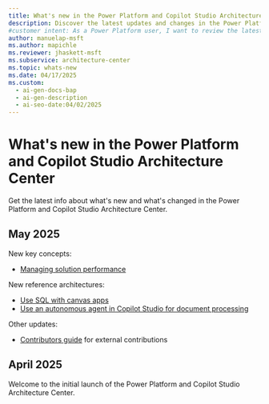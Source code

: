 ```yaml
---
title: What's new in the Power Platform and Copilot Studio Architecture Center
description: Discover the latest updates and changes in the Power Platform and Copilot Studio Architecture Center.
#customer intent: As a Power Platform user, I want to review the latest updates so that I can design better solutions for Power Platform.  
author: manuelap-msft
ms.author: mapichle
ms.reviewer: jhaskett-msft
ms.subservice: architecture-center
ms.topic: whats-new
ms.date: 04/17/2025
ms.custom:
  - ai-gen-docs-bap
  - ai-gen-description
  - ai-seo-date:04/02/2025
---
```


# What's new in the Power Platform and Copilot Studio Architecture Center

Get the latest info about what's new and what's changed in the Power Platform  and Copilot Studio Architecture Center.

## May 2025

New key concepts:

- [Managing solution performance](key-concepts/performance/overview.md)

New reference architectures:

- [Use SQL with canvas apps](reference-architectures/sqlserver-canvas-app.md)
- [Use an autonomous agent in Copilot Studio for document processing](reference-architectures/document-processing-agent.md)

Other updates:

- [Contributors guide](contribute.md) for external contributions

## April 2025

Welcome to the initial launch of the Power Platform and Copilot Studio Architecture Center.
